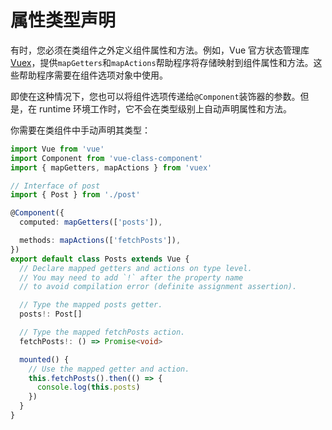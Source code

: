# 属性类型声明

有时，您必须在类组件之外定义组件属性和方法。例如，Vue 官方状态管理库[Vuex](https://github.com/vuejs/vuex)，提供`mapGetters`和`mapActions`帮助程序将存储映射到组件属性和方法。这些帮助程序需要在组件选项对象中使用。

即使在这种情况下，您也可以将组件选项传递给`@Component`装饰器的参数。但是，在 runtime 环境工作时，它不会在类型级别上自动声明属性和方法。

你需要在类组件中手动声明其类型：

```ts
import Vue from 'vue'
import Component from 'vue-class-component'
import { mapGetters, mapActions } from 'vuex'

// Interface of post
import { Post } from './post'

@Component({
  computed: mapGetters(['posts']),

  methods: mapActions(['fetchPosts']),
})
export default class Posts extends Vue {
  // Declare mapped getters and actions on type level.
  // You may need to add `!` after the property name
  // to avoid compilation error (definite assignment assertion).

  // Type the mapped posts getter.
  posts!: Post[]

  // Type the mapped fetchPosts action.
  fetchPosts!: () => Promise<void>

  mounted() {
    // Use the mapped getter and action.
    this.fetchPosts().then(() => {
      console.log(this.posts)
    })
  }
}
```
